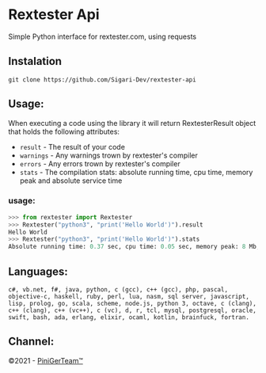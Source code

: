 # Rextester Api

Simple Python interface for rextester.com, using requests

## Instalation
`git clone https://github.com/Sigari-Dev/rextester-api`

## Usage:


When executing a code using the library it will return RextesterResult object that holds the following attributes:

- `result` - The result of your code
- `warnings` - Any warnings trown by rextester's compiler
- `errors` - Any errors trown by rextester's compiler
- `stats` - The compilation stats: absolute running time, cpu time, memory peak and absolute service time

### usage:

```python
>>> from rextester import Rextester
>>> Rextester("python3", "print('Hello World')").result
Hello World
>>> Rextester("python3", "print('Hello World')").stats
Absolute running time: 0.37 sec, cpu time: 0.05 sec, memory peak: 8 Mb, absolute service time: 0,52 sec
```

## Languages:


```
c#, vb.net, f#, java, python, c (gcc), c++ (gcc), php, pascal, objective-c, haskell, ruby, perl, lua, nasm, sql server, javascript, lisp, prolog, go, scala, scheme, node.js, python 3, octave, c (clang), c++ (clang), c++ (vc++), c (vc), d, r, tcl, mysql, postgresql, oracle, swift, bash, ada, erlang, elixir, ocaml, kotlin, brainfuck, fortran.

```

## Channel:

©2021 - <a href=https://t.me/PiniGerTeam>PiniGerTeam™</a>

